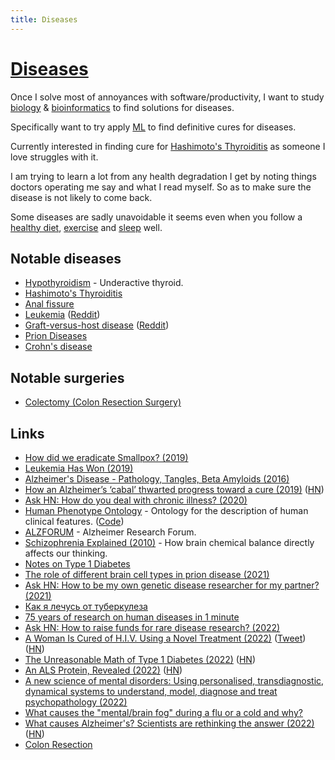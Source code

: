```yaml
---
title: Diseases
---
```


# [Diseases](https://en.wikipedia.org/wiki/Disease)

Once I solve most of annoyances with software/productivity, I want to study [biology](../../biology/biology.md) & [bioinformatics](../../biology/bioinformatics/bioinformatics.md) to find solutions for diseases.

Specifically want to try apply [ML](../../machine-learning/machine-learning.md) to find definitive cures for diseases.

Currently interested in finding cure for [Hashimoto's Thyroiditis](https://en.wikipedia.org/wiki/Hashimoto%27s_thyroiditis) as someone I love struggles with it.

I am trying to learn a lot from any health degradation I get by noting things doctors operating me say and what I read myself. So as to make sure the disease is not likely to come back.

Some diseases are sadly unavoidable it seems even when you follow a [healthy diet](../../health/nutrition/nutrition.md), [exercise](../../fitness/fitness.md) and [sleep](../../sleep/sleep.md) well.

## Notable diseases

- [Hypothyroidism](https://www.nhs.uk/conditions/underactive-thyroid-hypothyroidism/) - Underactive thyroid.
- [Hashimoto's Thyroiditis](https://healthmatch.io/hashimotos-disease/hashimotos-thyroiditis-cure)
- [Anal fissure](https://www.mayoclinic.org/diseases-conditions/anal-fissure/symptoms-causes/syc-20351424)
- [Leukemia](https://en.wikipedia.org/wiki/Leukemia) ([Reddit](https://www.reddit.com/r/leukemia/))
- [Graft-versus-host disease](https://en.wikipedia.org/wiki/Graft-versus-host_disease) ([Reddit](https://www.reddit.com/r/gvhd/))
- [Prion Diseases](https://www.hopkinsmedicine.org/health/conditions-and-diseases/prion-diseases)
- [Crohn's disease](https://www.mayoclinic.org/diseases-conditions/crohns-disease/symptoms-causes/syc-20353304)

## Notable surgeries

- [Colectomy (Colon Resection Surgery)](https://my.clevelandclinic.org/health/treatments/4671-colectomy-bowel-resection-surgery)

## Links

- [How did we eradicate Smallpox? (2019)](https://www.reddit.com/r/askscience/comments/a5sc81/how_did_we_eradicate_smallpox/)
- [Leukemia Has Won (2019)](https://news.ycombinator.com/item?id=19203617)
- [Alzheimer's Disease - Pathology, Tangles, Beta Amyloids (2016)](https://www.youtube.com/watch?v=oXKnc3OlTXo)
- [How an Alzheimer’s ‘cabal’ thwarted progress toward a cure (2019)](https://www.statnews.com/2019/06/25/alzheimers-cabal-thwarted-progress-toward-cure/) ([HN](https://news.ycombinator.com/item?id=21911225))
- [Ask HN: How do you deal with chronic illness? (2020)](https://news.ycombinator.com/item?id=24822223)
- [Human Phenotype Ontology](https://hpo.jax.org/app/) - Ontology for the description of human clinical features. ([Code](https://github.com/obophenotype/human-phenotype-ontology))
- [ALZFORUM](https://www.alzforum.org/) - Alzheimer Research Forum.
- [Schizophrenia Explained (2010)](https://www.youtube.com/watch?v=nEnklxGAmak) - How brain chemical balance directly affects our thinking.
- [Notes on Type 1 Diabetes](https://ben-marshall.github.io/diabetes/index.html)
- [The role of different brain cell types in prion disease (2021)](http://www.cureffi.org/2021/08/10/role-different-brain-cell-types/)
- [Ask HN: How to be my own genetic disease researcher for my partner? (2021)](https://news.ycombinator.com/item?id=29468831)
- [Как я лечусь от туберкулеза](https://twitter.com/pustoshy/status/1474423041203576833)
- [75 years of research on human diseases in 1 minute](https://twitter.com/helder_nakaya/status/1482095277813157888)
- [Ask HN: How to raise funds for rare disease research? (2022)](https://news.ycombinator.com/item?id=30250496)
- [A Woman Is Cured of H.I.V. Using a Novel Treatment (2022)](https://www.nytimes.com/2022/02/15/health/hiv-cure-cord-blood.html) ([Tweet](https://twitter.com/Atul_Gawande/status/1493644662548180994)) ([HN](https://news.ycombinator.com/item?id=30349541))
- [The Unreasonable Math of Type 1 Diabetes (2022)](https://maori.geek.nz/the-unreasonable-math-of-type-1-diabetes-8c96bdf5b7fb) ([HN](https://news.ycombinator.com/item?id=30376777))
- [An ALS Protein, Revealed (2022)](https://www.science.org/content/blog-post/als-protein-revealed) ([HN](https://news.ycombinator.com/item?id=30558785))
- [A new science of mental disorders: Using personalised, transdiagnostic, dynamical systems to understand, model, diagnose and treat psychopathology (2022)](https://www.sciencedirect.com/science/article/pii/S0005796722000675)
- [What causes the "mental/brain fog" during a flu or a cold and why?](https://www.reddit.com/r/askscience/comments/ywq1pb/what_causes_the_mentalbrain_fog_during_a_flu_or_a/)
- [What causes Alzheimer's? Scientists are rethinking the answer (2022)](https://www.quantamagazine.org/what-causes-alzheimers-scientists-are-rethinking-the-answer-20221208/) ([HN](https://news.ycombinator.com/item?id=33934228))
- [Colon Resection](https://www.youtube.com/watch?v=b0msKgqTjDU)
